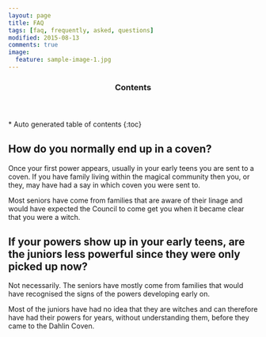 ```yaml
---
layout: page
title: FAQ
tags: [faq, frequently, asked, questions]
modified: 2015-08-13
comments: true
image:
  feature: sample-image-1.jpg
---
```


<section id="table-of-contents" class="toc">
  <header>
    <h3>Contents</h3>
  </header>
<div id="drawer" markdown="1">
*  Auto generated table of contents
{:toc}
</div>
</section><!-- /#table-of-contents -->

## How do you normally end up in a coven?
Once your first power appears, usually in your early teens you are sent to a coven. If you have family living within the magical community then you, or they, may have had a say in which coven you were sent to. 

Most seniors have come from families that are aware of their linage and would have expected the Council to come get you when it became clear that you were a witch.

## If your powers show up in your early teens, are the juniors less powerful since they were only picked up now?
Not necessarily. The seniors have mostly come from families that would have recognised the signs of the powers developing early on. 

Most of the juniors have had no idea that they are witches and can therefore have had their powers for years, without understanding them, before they came to the Dahlin Coven. 
